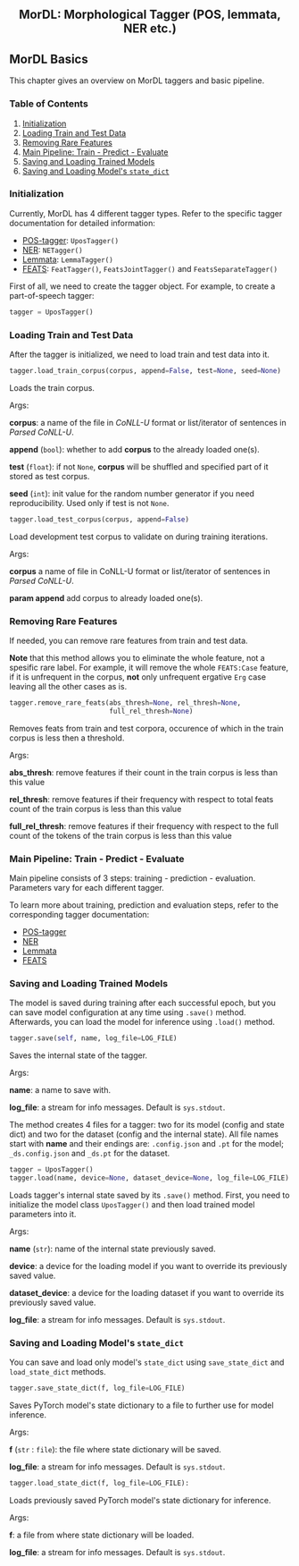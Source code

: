 <h2 align="center">MorDL: Morphological Tagger (POS, lemmata, NER etc.)</h2>

## MorDL Basics

This chapter gives an overview on MorDL taggers and basic pipeline.

### Table of Contents

1. [Initialization](#init)
2. [Loading Train and Test Data](#data)
3. [Removing Rare Features](#rare)
4. [Main Pipeline: Train - Predict - Evaluate](#pipeline)
5. [Saving and Loading Trained Models](#save)
6. [Saving and Loading Model's `state_dict`](#state)

### Initialization <a name="init"></a>

Currently, MorDL has 4 different tagger types. Refer to the specific tagger
documentation for detailed information:
* [POS-tagger](https://github.com/fostroll/mordl/blob/master/doc/README_POS.md):
`UposTagger()`
* [NER](https://github.com/fostroll/mordl/blob/master/doc/README_NER.md): 
`NETagger()`
* [Lemmata](https://github.com/fostroll/mordl/blob/master/doc/README_LEMMATA.md):
`LemmaTagger()`
* [FEATS](https://github.com/fostroll/mordl/blob/master/doc/README_FEATS.md):
`FeatTagger()`, `FeatsJointTagger()` and `FeatsSeparateTagger()`

First of all, we need to create the tagger object. For example, to create a
part-of-speech tagger:
```python
tagger = UposTagger()
```

### Loading Train and Test Data <a name="data"></a>

After the tagger is initialized, we need to load train and test data into it.

```python
tagger.load_train_corpus(corpus, append=False, test=None, seed=None)
```
Loads the train corpus.

Args:

**corpus**: a name of the file in *CoNLL-U* format or list/iterator of 
sentences in *Parsed CoNLL-U*.

**append** (`bool`): whether to add **corpus** to the already loaded one(s).

**test** (`float`): if not `None`, **corpus** will be shuffled and specified
part of it stored as test corpus.

**seed** (`int`): init value for the random number generator if you need
reproducibility. Used only if test is not `None`.

```python
tagger.load_test_corpus(corpus, append=False)
```
Load development test corpus to validate on during training iterations.

Args:

**corpus** a name of file in CoNLL-U format or list/iterator of sentences in
*Parsed CoNLL-U*.

**param append** add corpus to already loaded one(s).

### Removing Rare Features <a name="rare"></a>

If needed, you can remove rare features from train and test data. 

**Note** that this method allows you to eliminate the whole feature, not a
spesific rare label. For example, it will remove the whole `FEATS:Case`
feature, if it is unfrequent in the corpus, **not** only unfrequent ergative
`Erg` case leaving all the other cases as is.
```python
tagger.remove_rare_feats(abs_thresh=None, rel_thresh=None,
                         full_rel_thresh=None)
```
Removes feats from train and test corpora, occurence of which in the train
corpus is less then a threshold.

Args:

**abs_thresh**: remove features if their count in the train corpus is less
than this value

**rel_thresh**: remove features if their frequency with respect to total feats
count of the train corpus is less than this value

**full_rel_thresh**: remove features if their frequency with respect to the
full count of the tokens of the train corpus is less than this value

### Main Pipeline: Train - Predict - Evaluate <a name="pipeline"></a>

Main pipeline consists of 3 steps: training - prediction - evaluation.
Parameters vary for each different tagger.

To learn more about training, prediction and evaluation steps, refer to the
corresponding tagger documentation:

* [POS-tagger](https://github.com/fostroll/mordl/blob/master/doc/README_POS.md)
* [NER](https://github.com/fostroll/mordl/blob/master/doc/README_NER.md)
* [Lemmata](https://github.com/fostroll/mordl/blob/master/doc/README_LEMMATA.md)
* [FEATS](https://github.com/fostroll/mordl/blob/master/doc/README_FEATS.md)

### Saving and Loading Trained Models <a name="save"></a>

The model is saved during training after each successful epoch, but you can
save model configuration at any time using `.save()` method. Afterwards, you
can load the model for inference using `.load()` method. 

```python
tagger.save(self, name, log_file=LOG_FILE)
```
Saves the internal state of the tagger.

Args:

**name**: a name to save with.

**log_file**: a stream for info messages. Default is `sys.stdout`.

The method creates 4 files for a tagger: two for its model (config and state
dict) and two for the dataset (config and the internal state). All file names
start with **name** and their endings are: `.config.json` and `.pt` for the
model; `_ds.config.json` and `_ds.pt` for the dataset.

```python
tagger = UposTagger()
tagger.load(name, device=None, dataset_device=None, log_file=LOG_FILE)
```
Loads tagger's internal state saved by its `.save()` method. First,
you need to initialize the model class `UposTagger()` and then load trained
model parameters into it.

Args:

**name** (`str`): name of the internal state previously saved.

**device**: a device for the loading model if you want to override its
previously saved value.

**dataset_device**: a device for the loading dataset if you want to override
its previously saved value.

**log_file**: a stream for info messages. Default is `sys.stdout`.

### Saving and Loading Model's `state_dict` <a name="state"></a>

You can save and load only model's `state_dict` using `save_state_dict` and
`load_state_dict` methods.

```python
tagger.save_state_dict(f, log_file=LOG_FILE)
```
Saves PyTorch model's state dictionary to a file to further use for model
inference.

Args:

**f** (`str` : `file`): the file where state dictionary will be saved.

**log_file**: a stream for info messages. Default is `sys.stdout`.

```python
tagger.load_state_dict(f, log_file=LOG_FILE):
```
Loads previously saved PyTorch model's state dictionary for inference.

Args:

**f**: a file from where state dictionary will be loaded.

**log_file**: a stream for info messages. Default is `sys.stdout`.